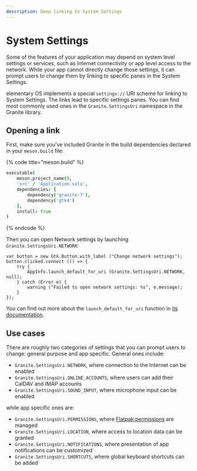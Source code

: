 ```yaml
---
description: Deep linking to System Settings
---
```


# System Settings

Some of the features of your application may depend on system level settings or services, such as Internet connectivity or app level access to the network. While your app cannot directly change those settings, it can prompt users to change them by linking to specific panes in the System Settings.

elementary OS implements a special `settings://` URI scheme for linking to System Settings. The links lead to specific settings panes. You can find most commonly used ones in the `Granite.SettingsUri` namespace in the Granite library.

## Opening a link

First, make sure you've included Granite in the build dependencies declared in your `meson.build` file:

{% code title="meson.build" %}
```coffeescript
executable(
    meson.project_name(),
    'src' / 'Application.vala',
    dependencies: [
        dependency('granite-7'),
        dependency('gtk4')
    ],
    install: true
)
```
{% endcode %}

Then you can open Network settings by launching `Granite.SettingsUri.NETWORK`:

```vala
var button = new Gtk.Button.with_label ("Change network settings");
button.clicked.connect (() => {
    try {
        AppInfo.launch_default_for_uri (Granite.SettingsUri.NETWORK, null);
    } catch (Error e) {
        warning ("Failed to open network settings: %s", e.message);
    }
});
```

You can find out more about the `launch_default_for_uri` function in [its documentation](https://valadoc.org/gio-2.0/GLib.AppInfo.launch_default_for_uri.html).

## Use cases

There are roughly two categories of settings that you can prompt users to change: general purpose and app specific. General ones include:

* `Granite.SettingsUri.NETWORK`, where connection to the Internet can be enabled
* `Granite.SettingsUri.ONLINE_ACCOUNTS`, where users can add their CalDAV and IMAP accounts
* `Granite.SettingsUri.SOUND_INPUT`, where microphone input can be enabled

while app specific ones are:

* `Granite.SettingsUri.PERMISSIONS`, where [Flatpak permissions](https://docs.flatpak.org/en/latest/sandbox-permissions.html#permissions-guidelines) are managed
* `Granite.SettingsUri.LOCATION`, where access to location data can be granted
* `Granite.SettingsUri.NOTIFICATIONS`, where presentation of app notifications can be customized
* `Granite.SettingsUri.SHORTCUTS`, where global keyboard shortcuts can be added

